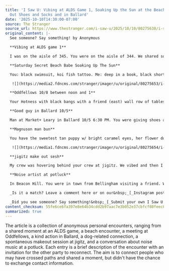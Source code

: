 ```yaml
---
title: 'I Saw U: Vibing at ALDS Game 1, Soaking Up the Sun at the Beach, and Giving
  Out Shoes and Socks and in Ballard'
date: '2025-10-10T14:30:00-07:00'
source: The Stranger
source_url: https://www.thestranger.com/i-saw-u/2025/10/10/80275638/i-saw-u-vibing-at-alds-game-1-soaking-up-the-sun-at-the-beach-and-giving-out-shoes-and-socks-and-in-ballard
original_content: |-
  See someone? Say something! by Anonymous

  **Vibing at ALDS game 1**

  I was on the aisle of 345. You were on the aisle of 344. We shared some vibes every time something positive happened. Let’s keep the vibes going?

  **Saturday Secret Beach Babe Soaking Up The Sun**

  You: black swimsuit, koi fish tattoo. Me: deep in a book, black shorts. We shared a few glances as the steamboat went by. Meet at the beach this week?

   ![](https://media2.fdncms.com/stranger/imager/u/original/80275653/i-saw-u-stephanie-o_byrne.webp)STEPHANIE O'BYRNE

  **Oddfellows 10/8 between noon and 1**

  Your Hotness with black bangs with a friend (east) wall row of tables near the windows - I was sitting alone reading on the south wall - hmu -

  **Good guy in Ballard 10/5**

  Man at Market+ Leary in Ballard 10/5 6:30 PM. You were giving shoes and socks to a homeless man. Wanted to say thanks for treating him like a person.

  **Magnuson man bun**

  You have the sweetest tan puppy w/ bright caramel eyes, her flower dog tag even matched my pup’s. You’re tatted, glasses, blonde. Dog date?

   ![](https://media1.fdncms.com/stranger/imager/u/original/80275654/i-saw-u-2-stephanie-o_byrne.webp)STEPHANIE O'BYRNE

  **jigitz make out sesh**

  My crew was hovering behind your crew at jigitz. We vibed and then I suggested we make out, a couple times, and it was a treat. Lost you after lights

  **Noise artist at potluck**

  In Beacon Hill. You were in town from Bellingham visiting a friend. We talked about noise music. I hope I can get off work to see you play at brunch.

  _Is it a match? Leave a comment here or on our&nbsp;_[_Instagram post_](https://www.instagram.com/p/DOzPbrJk6bY/)&nbsp;_to connect!_

  _Did you see someone? Say something!&nbsp;_[_Submit your own I Saw U message here_](https://www.thestranger.com/isawu) _and maybe we'll include it in the next roundup!_
content_checksum: 55fe6ce6fa397e8e64b34cdd2b97aac7e3b052e37cbfcf80feec82668f9d48d5
summarized: true
---
```


The article is a collection of anonymous personal encounters, ranging from a shared moment at an ALDS game, a beach encounter, a meeting at Oddfellows, a kind action in Ballard, a dog-related connection, a spontaneous makeout session at jigitz, and a conversation about noise music at a potluck. Each entry is a brief description of the encounter with an invitation for the other party to reconnect. The aim is to connect people who may have crossed paths and shared a moment, but didn't have the chance to exchange contact information.